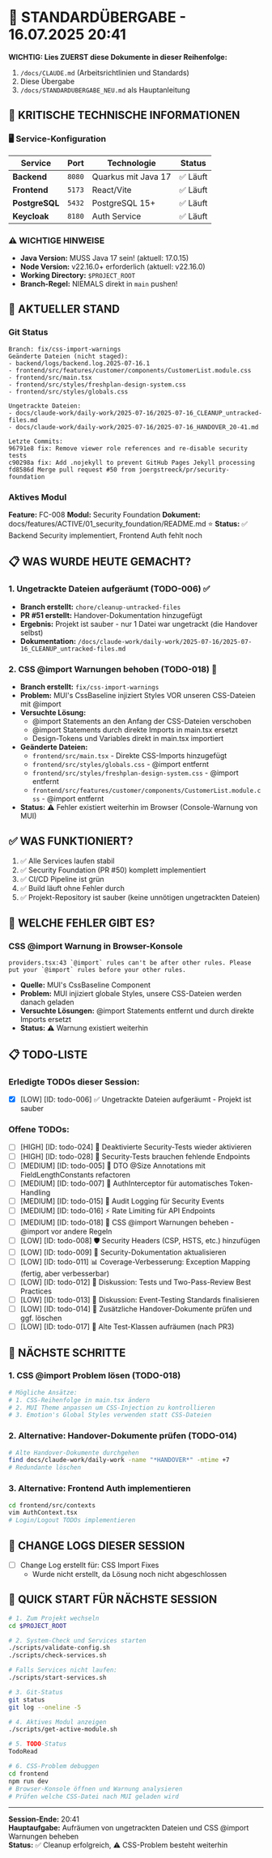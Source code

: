 # 🔄 STANDARDÜBERGABE - 16.07.2025 20:41

**WICHTIG: Lies ZUERST diese Dokumente in dieser Reihenfolge:**
1. `/docs/CLAUDE.md` (Arbeitsrichtlinien und Standards)
2. Diese Übergabe
3. `/docs/STANDARDUBERGABE_NEU.md` als Hauptanleitung

## 🚨 KRITISCHE TECHNISCHE INFORMATIONEN

### 🖥️ Service-Konfiguration
| Service | Port | Technologie | Status |
|---------|------|-------------|--------|
| **Backend** | `8080` | Quarkus mit Java 17 | ✅ Läuft |
| **Frontend** | `5173` | React/Vite | ✅ Läuft |
| **PostgreSQL** | `5432` | PostgreSQL 15+ | ✅ Läuft |
| **Keycloak** | `8180` | Auth Service | ✅ Läuft |

### ⚠️ WICHTIGE HINWEISE
- **Java Version:** MUSS Java 17 sein! (aktuell: 17.0.15)
- **Node Version:** v22.16.0+ erforderlich (aktuell: v22.16.0)
- **Working Directory:** `$PROJECT_ROOT`
- **Branch-Regel:** NIEMALS direkt in `main` pushen!

## 🎯 AKTUELLER STAND

### Git Status
```
Branch: fix/css-import-warnings
Geänderte Dateien (nicht staged):
- backend/logs/backend.log.2025-07-16.1
- frontend/src/features/customer/components/CustomerList.module.css
- frontend/src/main.tsx
- frontend/src/styles/freshplan-design-system.css
- frontend/src/styles/globals.css

Ungetrackte Dateien:
- docs/claude-work/daily-work/2025-07-16/2025-07-16_CLEANUP_untracked-files.md
- docs/claude-work/daily-work/2025-07-16/2025-07-16_HANDOVER_20-41.md

Letzte Commits:
96791e8 fix: Remove viewer role references and re-disable security tests
c90298a fix: Add .nojekyll to prevent GitHub Pages Jekyll processing
fd8586d Merge pull request #50 from joergstreeck/pr/security-foundation
```

### Aktives Modul
**Feature:** FC-008
**Modul:** Security Foundation
**Dokument:** docs/features/ACTIVE/01_security_foundation/README.md ⭐
**Status:** ✅ Backend Security implementiert, Frontend Auth fehlt noch

## 📋 WAS WURDE HEUTE GEMACHT?

### 1. Ungetrackte Dateien aufgeräumt (TODO-006) ✅
- **Branch erstellt:** `chore/cleanup-untracked-files`
- **PR #51 erstellt:** Handover-Dokumentation hinzugefügt
- **Ergebnis:** Projekt ist sauber - nur 1 Datei war ungetrackt (die Handover selbst)
- **Dokumentation:** `/docs/claude-work/daily-work/2025-07-16/2025-07-16_CLEANUP_untracked-files.md`

### 2. CSS @import Warnungen behoben (TODO-018) 🔄
- **Branch erstellt:** `fix/css-import-warnings`
- **Problem:** MUI's CssBaseline injiziert Styles VOR unseren CSS-Dateien mit @import
- **Versuchte Lösung:**
  - @import Statements an den Anfang der CSS-Dateien verschoben
  - @import Statements durch direkte Imports in main.tsx ersetzt
  - Design-Tokens und Variables direkt in main.tsx importiert
- **Geänderte Dateien:**
  - `frontend/src/main.tsx` - Direkte CSS-Imports hinzugefügt
  - `frontend/src/styles/globals.css` - @import entfernt
  - `frontend/src/styles/freshplan-design-system.css` - @import entfernt
  - `frontend/src/features/customer/components/CustomerList.module.css` - @import entfernt
- **Status:** ⚠️ Fehler existiert weiterhin im Browser (Console-Warnung von MUI)

## ✅ WAS FUNKTIONIERT?

1. ✅ Alle Services laufen stabil
2. ✅ Security Foundation (PR #50) komplett implementiert
3. ✅ CI/CD Pipeline ist grün
4. ✅ Build läuft ohne Fehler durch
5. ✅ Projekt-Repository ist sauber (keine unnötigen ungetrackten Dateien)

## 🚨 WELCHE FEHLER GIBT ES?

### CSS @import Warnung in Browser-Konsole
```
providers.tsx:43 `@import` rules can't be after other rules. Please put your `@import` rules before your other rules.
```
- **Quelle:** MUI's CssBaseline Component
- **Problem:** MUI injiziert globale Styles, unsere CSS-Dateien werden danach geladen
- **Versuchte Lösungen:** @import Statements entfernt und durch direkte Imports ersetzt
- **Status:** ⚠️ Warnung existiert weiterhin

## 📋 TODO-LISTE

### Erledigte TODOs dieser Session:
- [x] [LOW] [ID: todo-006] ✅ Ungetrackte Dateien aufgeräumt - Projekt ist sauber

### Offene TODOs:
- [ ] [HIGH] [ID: todo-024] 🔄 Deaktivierte Security-Tests wieder aktivieren
- [ ] [HIGH] [ID: todo-028] 🔄 Security-Tests brauchen fehlende Endpoints
- [ ] [MEDIUM] [ID: todo-005] 🔧 DTO @Size Annotations mit FieldLengthConstants refactoren
- [ ] [MEDIUM] [ID: todo-007] 🔗 AuthInterceptor für automatisches Token-Handling
- [ ] [MEDIUM] [ID: todo-015] 📝 Audit Logging für Security Events
- [ ] [MEDIUM] [ID: todo-016] ⚡ Rate Limiting für API Endpoints
- [ ] [MEDIUM] [ID: todo-018] 🎨 CSS @import Warnungen beheben - @import vor andere Regeln
- [ ] [LOW] [ID: todo-008] 🛡️ Security Headers (CSP, HSTS, etc.) hinzufügen
- [ ] [LOW] [ID: todo-009] 📖 Security-Dokumentation aktualisieren
- [ ] [LOW] [ID: todo-011] 📊 Coverage-Verbesserung: Exception Mapping (fertig, aber verbesserbar)
- [ ] [LOW] [ID: todo-012] 💬 Diskussion: Tests und Two-Pass-Review Best Practices
- [ ] [LOW] [ID: todo-013] 💬 Diskussion: Event-Testing Standards finalisieren
- [ ] [LOW] [ID: todo-014] 📄 Zusätzliche Handover-Dokumente prüfen und ggf. löschen
- [ ] [LOW] [ID: todo-017] 🧹 Alte Test-Klassen aufräumen (nach PR3)

## 🔧 NÄCHSTE SCHRITTE

### 1. CSS @import Problem lösen (TODO-018)
```bash
# Mögliche Ansätze:
# 1. CSS-Reihenfolge in main.tsx ändern
# 2. MUI Theme anpassen um CSS-Injection zu kontrollieren
# 3. Emotion's Global Styles verwenden statt CSS-Dateien
```

### 2. Alternative: Handover-Dokumente prüfen (TODO-014)
```bash
# Alte Handover-Dokumente durchgehen
find docs/claude-work/daily-work -name "*HANDOVER*" -mtime +7
# Redundante löschen
```

### 3. Alternative: Frontend Auth implementieren
```bash
cd frontend/src/contexts
vim AuthContext.tsx
# Login/Logout TODOs implementieren
```

## 📝 CHANGE LOGS DIESER SESSION
- [ ] Change Log erstellt für: CSS Import Fixes
  - Wurde nicht erstellt, da Lösung noch nicht abgeschlossen

## 🚀 QUICK START FÜR NÄCHSTE SESSION
```bash
# 1. Zum Projekt wechseln
cd $PROJECT_ROOT

# 2. System-Check und Services starten
./scripts/validate-config.sh
./scripts/check-services.sh

# Falls Services nicht laufen:
./scripts/start-services.sh

# 3. Git-Status
git status
git log --oneline -5

# 4. Aktives Modul anzeigen
./scripts/get-active-module.sh

# 5. TODO-Status
TodoRead

# 6. CSS-Problem debuggen
cd frontend
npm run dev
# Browser-Konsole öffnen und Warnung analysieren
# Prüfen welche CSS-Datei nach MUI geladen wird
```

---
**Session-Ende:** 20:41  
**Hauptaufgabe:** Aufräumen von ungetrackten Dateien und CSS @import Warnungen beheben  
**Status:** ✅ Cleanup erfolgreich, ⚠️ CSS-Problem besteht weiterhin
